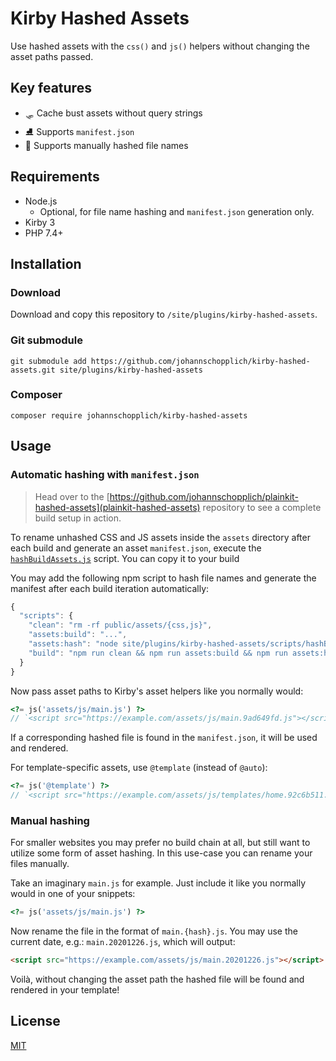 # Kirby Hashed Assets

Use hashed assets with the `css()` and `js()` helpers without changing the asset paths passed.

## Key features

- 🛷 Cache bust assets without query strings
- ⛸ Supports `manifest.json`
- 🎿 Supports manually hashed file names

## Requirements

- Node.js
  - Optional, for file name hashing and `manifest.json` generation only.
- Kirby 3
- PHP 7.4+

## Installation

### Download

Download and copy this repository to `/site/plugins/kirby-hashed-assets`.

### Git submodule

```
git submodule add https://github.com/johannschopplich/kirby-hashed-assets.git site/plugins/kirby-hashed-assets
```

### Composer

```
composer require johannschopplich/kirby-hashed-assets
```

## Usage

### Automatic hashing with `manifest.json`

> Head over to the [https://github.com/johannschopplich/plainkit-hashed-assets](plainkit-hashed-assets) repository to see a complete build setup in action.

To rename unhashed CSS and JS assets inside the `assets` directory after each build and generate an asset `manifest.json`, execute the [`hashBuildAssets.js`](scripts/hashBuildAssets.js) script. You can copy it to your build 

You may add the following npm script to hash file names and generate the manifest after each build iteration automatically:

```js
{
  "scripts": {
    "clean": "rm -rf public/assets/{css,js}",
    "assets:build": "...",
    "assets:hash": "node site/plugins/kirby-hashed-assets/scripts/hashBuildAssets.js",
    "build": "npm run clean && npm run assets:build && npm run assets:hash"
  }
}
```

Now pass asset paths to Kirby's asset helpers like you normally would:

```php
<?= js('assets/js/main.js') ?>
// `<script src="https://example.com/assets/js/main.9ad649fd.js"></script>
```

If a corresponding hashed file is found in the `manifest.json`, it will be used and rendered.

For template-specific assets, use `@template` (instead of `@auto`):

```php
<?= js('@template') ?>
// `<script src="https://example.com/assets/js/templates/home.92c6b511.js"></script>`
```

### Manual hashing

For smaller websites you may prefer no build chain at all, but still want to utilize some form of asset hashing. In this use-case you can rename your files manually.

Take an imaginary `main.js` for example. Just include it like you normally would in one of your snippets:

```php
<?= js('assets/js/main.js') ?>
```

Now rename the file in the format of `main.{hash}.js`. You may use the current date, e.g.: `main.20201226.js`, which will output:

```html
<script src="https://example.com/assets/js/main.20201226.js"></script>
```

Voilà, without changing the asset path the hashed file will be found and rendered in your template!

## License

[MIT](https://opensource.org/licenses/MIT)

